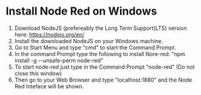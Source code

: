 # Install Node Red on Windows

1. Download NodeJS (prefereably the Long Term Support(LTS) version here: https://nodejs.org/en/
2. Install the downloaded NodeJS on your Windows machine.
3. Go to Start Menu and type "cmd" to start the Command Prompt.
4. In the command Prompt type the following to install Nore-red: "npm install -g --unsafe-perm node-red"
5. To start node-red just type in the Command Prompt "node-red" (Do not close this window)
6. Then go to your Web Browser and type "localhost:1880" and the Node Red Inteface will be shown.
